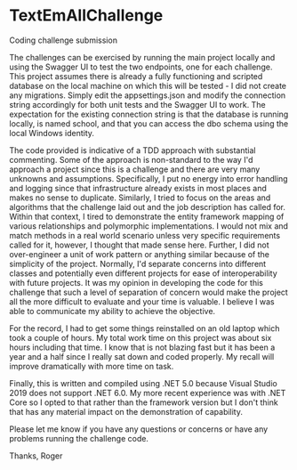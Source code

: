 # TextEmAllChallenge

Coding challenge submission

The challenges can be exercised by running the main project locally and using the Swagger UI to test the two endpoints, one for each challenge. This project assumes there is already a fully functioning and scripted database on the local machine on which this will be tested - I did not create any migrations. Simply edit the appsettings.json and modify the connection string accordingly for both unit tests and the Swagger UI to work. The expectation for the existing connection string is that the database is running locally, is named school, and that you can access the dbo schema using the local Windows identity.

The code provided is indicative of a TDD approach with substantial commenting. Some of the approach is non-standard to the way I'd approach a project since this is a challenge and there are very many unknowns and assumptions. Specifically, I put no energy into error handling and logging since that infrastructure already exists in most places and makes no sense to duplicate. Similarly, I tried to focus on the areas and algorithms that the challenge laid out and the job description has called for. Within that context, I tired to demonstrate the entity framework mapping of various relationships and polymorphic implementations. I would not mix and match methods in a real world scenario unless very specific requirements called for it, however, I thought that made sense here. Further, I did not over-engineer a unit of work pattern or anything similar because of the simplicity of the project. Normally, I'd separate concerns into different classes and potentially even different projects for ease of interoperability with future projects. It was my opinion in developing the code for this challenge that such a level of separation of concern would make the project all the more difficult to evaluate and your time is valuable. I believe I was able to communicate my ability to achieve the objective.

For the record, I had to get some things reinstalled on an old laptop which took a couple of hours. My total work time on this project was about six hours including that time. I know that is not blazing fast but it has been a year and a half since I really sat down and coded properly. My recall will improve dramatically with more time on task.

Finally, this is written and compiled using .NET 5.0 because Visual Studio 2019 does not support .NET 6.0. My more recent experience was with .NET Core so I opted to that rather than the framework version but I don't think that has any material impact on the demonstration of capability.

Please let me know if you have any questions or concerns or have any problems running the challenge code.

Thanks, Roger
